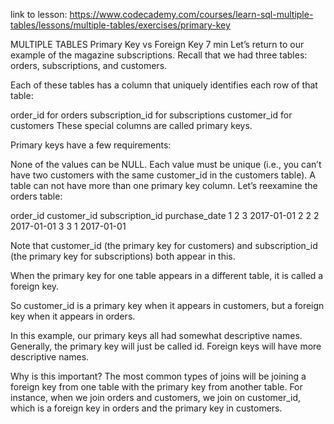 link to lesson:
https://www.codecademy.com/courses/learn-sql-multiple-tables/lessons/multiple-tables/exercises/primary-key


MULTIPLE TABLES
Primary Key vs Foreign Key
7 min
Let’s return to our example of the magazine subscriptions. Recall that we had three tables: orders, subscriptions, and customers.

Each of these tables has a column that uniquely identifies each row of that table:

order_id for orders
subscription_id for subscriptions
customer_id for customers
These special columns are called primary keys.

Primary keys have a few requirements:

None of the values can be NULL.
Each value must be unique (i.e., you can’t have two customers with the same customer_id in the customers table).
A table can not have more than one primary key column.
Let’s reexamine the orders table:

order_id	customer_id	subscription_id	purchase_date
1	2	3	2017-01-01
2	2	2	2017-01-01
3	3	1	2017-01-01

Note that customer_id (the primary key for customers) and subscription_id (the primary key for subscriptions) both appear in this.

When the primary key for one table appears in a different table, it is called a foreign key.

So customer_id is a primary key when it appears in customers, but a foreign key when it appears in orders.

In this example, our primary keys all had somewhat descriptive names. Generally, the primary key will just be called id. Foreign keys will have more descriptive names.

Why is this important? The most common types of joins will be joining a foreign key from one table with the primary key from another table. For instance, when we join orders and customers, we join on customer_id, which is a foreign key in orders and the primary key in customers.

